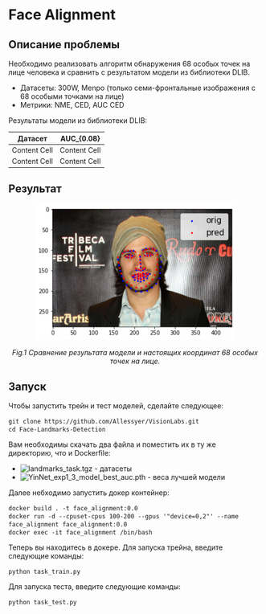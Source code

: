 # Face Alignment 

## Описание проблемы

Необходимо реализовать алгоритм обнаружения 68 особых точек на лице человека и сравнить с результатом модели из библиотеки DLIB.

- Датасеты: 300W, Menpo (только семи-фронтальные изображения с 68 особыми точками на лице)
- Метрики: NME, CED, AUC CED

Результаты модели из библиотеки DLIB:

| Датасет  | AUC_{0.08} |
| ------------- | ------------- |
| Content Cell  | Content Cell  |
| Content Cell  | Content Cell  |

## Результат

<p align="center">
  <img src="images/model_pred_landmarks.png" width="400">
</p>
<p align="center">   
   <em> Fig.1 Сравнение результата модели и настоящих координат 68 особых точек на лице.</em>
</p>

## Запуск 

Чтобы запустить трейн и тест моделей, сделайте следующее:
```
git clone https://github.com/Allessyer/VisionLabs.git
cd Face-Landmarks-Detection
```
Вам необходимы скачать два файла и поместить их в ту же директорию, что и Dockerfile:
- ![landmarks_task.tgz](https://drive.google.com/file/d/0B8okgV6zu3CCWlU3b3p4bmJSVUU/view?usp=sharing) - датасеты
- ![YinNet_exp1_3_model_best_auc.pth](https://drive.google.com/file/d/1y3utTHDCltB-u2pj0g8HY_4-W4LMxXGZ/view?usp=share_link) - веса лучшей модели

Далее небходимо запустить докер контейнер:
```
docker build . -t face_alignment:0.0
docker run -d --cpuset-cpus 100-200 --gpus '"device=0,2"' --name face_alignment face_alignment:0.0
docker exec -it face_alignment /bin/bash
```

Теперь вы находитесь в докере. 
Для запуска трейна, введите следующие команды:
```
python task_train.py
```
Для запуска теста, введите следующие команды:
```
python task_test.py
```
